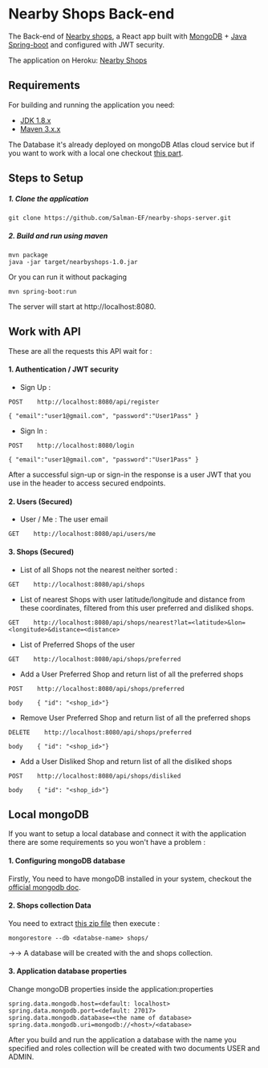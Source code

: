 # Nearby Shops Back-end

The Back-end of [Nearby shops](https://github.com/Salman-EF/nearby-shops-UI.git), 
a React app built with [MongoDB](https://www.mongodb.com/) + 
[Java Spring-boot](http://projects.spring.io/spring-boot/) and configured with JWT security.

The application on Heroku: [Nearby Shops](https://nearestshops.herokuapp.com)

## Requirements

For building and running the application you need:

- [JDK 1.8.x](http://www.oracle.com/technetwork/java/javase/downloads/jdk8-downloads-2133151.html)
- [Maven 3.x.x](https://maven.apache.org)

The Database it's already deployed on mongoDB Atlas cloud service but if you want to work with a local one checkout 
[this part](#local-mongodb).

## Steps to Setup
##### 1. Clone the application
```
git clone https://github.com/Salman-EF/nearby-shops-server.git
```

##### 2. Build and run using maven
```
mvn package
java -jar target/nearbyshops-1.0.jar
```
Or you can run it without packaging
```
mvn spring-boot:run
```
The server will start at http://localhost:8080.

## Work with API
These are all the requests this API wait for :

#### 1. Authentication / JWT security
* Sign Up :
```
POST    http://localhost:8080/api/register

{ "email":"user1@gmail.com", "password":"User1Pass" }
```
* Sign In :
```
POST    http://localhost:8080/login

{ "email":"user1@gmail.com", "password":"User1Pass" }
```
After a successful sign-up or sign-in the response is a user JWT that you use in the header to access secured endpoints.
#### 2. Users (Secured)
* User / Me : The user email
```
GET    http://localhost:8080/api/users/me
```
#### 3. Shops (Secured)
* List of all Shops not the nearest neither sorted :
```
GET    http://localhost:8080/api/shops
```
* List of nearest Shops with user latitude/longitude and distance from these coordinates, filtered from this user preferred and disliked shops.
```
GET    http://localhost:8080/api/shops/nearest?lat=<latitude>&lon=<longitude>&distance=<distance>
```
* List of Preferred Shops of the user
```
GET    http://localhost:8080/api/shops/preferred
```
* Add a User Preferred Shop and return list of all the preferred shops
```
POST    http://localhost:8080/api/shops/preferred

body    { "id": "<shop_id>"}
```
* Remove User Preferred Shop and return list of all the preferred shops
```
DELETE    http://localhost:8080/api/shops/preferred

body    { "id": "<shop_id>"}
```
* Add a User Disliked Shop and return list of all the disliked shops
```
POST    http://localhost:8080/api/shops/disliked

body    { "id": "<shop_id>"}
```
## Local mongoDB
If you want to setup a local database and connect it with the application there are some requirements so you won't have a problem :

#### 1. Configuring mongoDB database
Firstly, You need to have mongoDB installed in your system,
checkout the [official mongodb doc](https://docs.mongodb.com/manual/administration/install-community/).
#### 2. Shops collection Data
You need to extract [this zip file](https://github.com/hiddenfounders/web-internship-cc/blob/master/dump-shops.zip) then execute :
```
mongorestore --db <databse-name> shops/
```
→→ A database will be created with the <databse-name> and shops collection.
#### 3. Application database properties
Change mongoDB properties inside the application:properties
```properties
spring.data.mongodb.host=<default: localhost>
spring.data.mongodb.port=<default: 27017>
spring.data.mongodb.database=<the name of database>
spring.data.mongodb.uri=mongodb://<host>/<database>
```

After you build and run the application a database with the name you specified and roles collection will be created with two documents USER and ADMIN.
